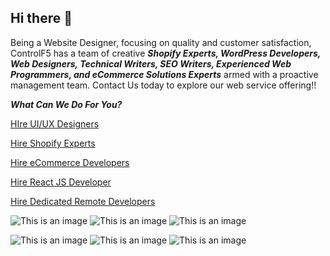 ## Hi there 👋


Being a Website Designer, focusing on quality and customer satisfaction, ControlF5 has a team of creative ***Shopify Experts, WordPress Developers, Web Designers, Technical Writers, SEO Writers, Experienced Web Programmers, and eCommerce Solutions Experts*** armed with a proactive management team. Contact Us today to explore our web service offering!!

***What Can We Do For You?***

[HIre UI/UX Designers](https://www.controlf5.in/ui-ux-design/)

[Hire Shopify Experts](https://www.controlf5.in/shopify-experts/)

[Hire eCommerce Developers](https://www.controlf5.in/hire-ecommerce-solution-experts/)

[Hire React JS Developer](https://www.controlf5.in/hire-react-js-developer/)

[Hire Dedicated Remote Developers](https://www.controlf5.in/hire-dedicated-remote-developer/)




![This is an image](https://www.controlf5.in/wp-content/uploads/2022/03/Shopify.png)
![This is an image](https://www.controlf5.in/wp-content/uploads/2022/03/WP.png)
![This is an image](https://www.controlf5.in/wp-content/uploads/2022/06/react-js.webp)

![This is an image](https://www.controlf5.in/wp-content/uploads/2022/03/Woo.png)
![This is an image](https://www.controlf5.in/wp-content/uploads/2022/04/imgpsh_fullsize_anim_8_.webp)
![This is an image](https://www.controlf5.in/wp-content/uploads/2022/03/Sqare-Space.png)



